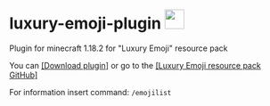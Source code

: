 # luxury-emoji-plugin <img src="https://github.com/teacondemns/static.pexty.xyz/blob/main/src/emoji/animated/minecraft.gif?raw=true" height="35"/>
Plugin for minecraft 1.18.2 for "Luxury Emoji" resource pack

You can
[[Download plugin]](https://github.com/TeaCondemns/luxury-emoji-plugin/raw/main/luxury-emoji-plugin-1.18.2.jar)
or go to the
[[Luxury Emoji resource pack GitHub]](https://github.com/TeaCondemns/luxury-emoji)

For information insert command: `/emojilist`
